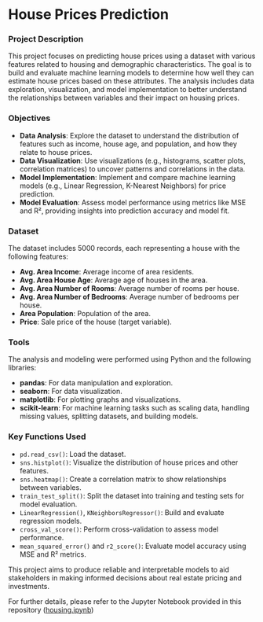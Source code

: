 # House Prices Prediction

### Project Description

This project focuses on predicting house prices using a dataset with various features related to housing and demographic characteristics. The goal is to build and evaluate machine learning models to determine how well they can estimate house prices based on these attributes. The analysis includes data exploration, visualization, and model implementation to better understand the relationships between variables and their impact on housing prices.

### Objectives
- **Data Analysis**: Explore the dataset to understand the distribution of features such as income, house age, and population, and how they relate to house prices.
- **Data Visualization**: Use visualizations (e.g., histograms, scatter plots, correlation matrices) to uncover patterns and correlations in the data.
- **Model Implementation**: Implement and compare machine learning models (e.g., Linear Regression, K-Nearest Neighbors) for price prediction.
- **Model Evaluation**: Assess model performance using metrics like MSE and R², providing insights into prediction accuracy and model fit.

### Dataset
The dataset includes 5000 records, each representing a house with the following features:
- **Avg. Area Income**: Average income of area residents.
- **Avg. Area House Age**: Average age of houses in the area.
- **Avg. Area Number of Rooms**: Average number of rooms per house.
- **Avg. Area Number of Bedrooms**: Average number of bedrooms per house.
- **Area Population**: Population of the area.
- **Price**: Sale price of the house (target variable).

### Tools
The analysis and modeling were performed using Python and the following libraries:
- **pandas**: For data manipulation and exploration.
- **seaborn**: For data visualization.
- **matplotlib**: For plotting graphs and visualizations.
- **scikit-learn**: For machine learning tasks such as scaling data, handling missing values, splitting datasets, and building models.

### Key Functions Used
- `pd.read_csv()`: Load the dataset.
- `sns.histplot()`: Visualize the distribution of house prices and other features.
- `sns.heatmap()`: Create a correlation matrix to show relationships between variables.
- `train_test_split()`: Split the dataset into training and testing sets for model evaluation.
- `LinearRegression()`, `KNeighborsRegressor()`: Build and evaluate regression models.
- `cross_val_score()`: Perform cross-validation to assess model performance.
- `mean_squared_error()` and `r2_score()`: Evaluate model accuracy using MSE and R² metrics.

This project aims to produce reliable and interpretable models to aid stakeholders in making informed decisions about real estate pricing and investments.

For further details, please refer to the Jupyter Notebook provided in this repository ([housing.ipynb](/Housing/housing.ipynb))